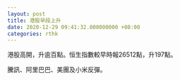 ```yaml
---
layout: post
title: 港股早段上升
date: 2020-12-29 09:41:32.000000000 +08:00
categories: rthk
---
```


港股高開，升逾百點。恒生指數較早時報26512點，升197點。

騰訊、阿里巴巴、美團及小米反彈。
